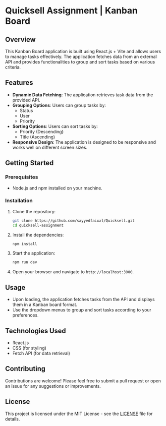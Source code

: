 # Quicksell Assignment | Kanban Board

## Overview

This Kanban Board application is built using React.js + Vite and allows users to manage tasks effectively. The application fetches data from an external API and provides functionalities to group and sort tasks based on various criteria.

## Features

- **Dynamic Data Fetching**: The application retrieves task data from the provided API.
- **Grouping Options**: Users can group tasks by:
  - Status
  - User
  - Priority
- **Sorting Options**: Users can sort tasks by:
  - Priority (Descending)
  - Title (Ascending)
- **Responsive Design**: The application is designed to be responsive and works well on different screen sizes.

## Getting Started

### Prerequisites

- Node.js and npm installed on your machine.

### Installation

1. Clone the repository:

   ```bash
   git clone https://github.com/sayyedfaixal/Quicksell.git
   cd quicksell-assignment
   ```

2. Install the dependencies:

   ```bash
   npm install
   ```

3. Start the application:

   ```bash
   npm run dev
   ```

4. Open your browser and navigate to `http://localhost:3000`.

## Usage

- Upon loading, the application fetches tasks from the API and displays them in a Kanban board format.
- Use the dropdown menus to group and sort tasks according to your preferences.

## Technologies Used

- React.js
- CSS (for styling)
- Fetch API (for data retrieval)

## Contributing

Contributions are welcome! Please feel free to submit a pull request or open an issue for any suggestions or improvements.

## License

This project is licensed under the MIT License - see the [LICENSE](LICENSE) file for details.
